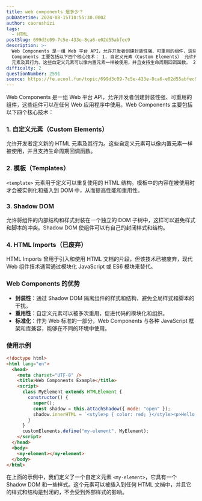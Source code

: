 ```yaml
---
title: web components 是多少？
pubDatetime: 2024-08-15T18:55:30.000Z
author: caorushizi
tags:
  - HTML
postSlug: 699d3c09-7c5e-433e-8ca6-e02d55abfec9
description: >-
  Web Components 是一组 Web 平台 API，允许开发者创建封装性强、可重用的组件，这些组件可以在任何 Web 应用程序中使用。Web
  Components 主要包括以下四个核心技术： 1. 自定义元素（Custom Elements） 允许开发者定义新的 HTML
  元素及其行为。这些自定义元素可以像内置元素一样被使用，并且支持生命周期回调函数。 2. 模板（Templates） <
difficulty: 2
questionNumber: 2591
source: https://fe.ecool.fun/topic/699d3c09-7c5e-433e-8ca6-e02d55abfec9
---
```


Web Components 是一组 Web 平台 API，允许开发者创建封装性强、可重用的组件，这些组件可以在任何 Web 应用程序中使用。Web Components 主要包括以下四个核心技术：

### **1. 自定义元素（Custom Elements）**

允许开发者定义新的 HTML 元素及其行为。这些自定义元素可以像内置元素一样被使用，并且支持生命周期回调函数。

### **2. 模板（Templates）**

`<template>` 元素用于定义可以重复使用的 HTML 结构。模板中的内容在被使用时才会被实例化和插入到 DOM 中，从而提高性能和重用性。

### **3. Shadow DOM**

允许将组件的内部结构和样式封装在一个独立的 DOM 子树中，这样可以避免样式和脚本的冲突。Shadow DOM 使组件可以有自己的封闭样式和结构。

### **4. HTML Imports（已废弃）**

HTML Imports 曾用于引入和使用 HTML 文档的片段，但该技术已被废弃，现代 Web 组件技术通常通过模块化 JavaScript 或 ES6 模块来替代。

### **Web Components 的优势**

- **封装性**：通过 Shadow DOM 隔离组件的样式和结构，避免全局样式和脚本的干扰。
- **重用性**：自定义元素可以被多次重用，促进代码的模块化和组织。
- **标准化**：作为 Web 标准的一部分，Web Components 与各种 JavaScript 框架和库兼容，能够在不同的环境中使用。

### **使用示例**

```html
<!doctype html>
<html lang="en">
  <head>
    <meta charset="UTF-8" />
    <title>Web Components Example</title>
    <script>
      class MyElement extends HTMLElement {
        constructor() {
          super();
          const shadow = this.attachShadow({ mode: "open" });
          shadow.innerHTML = `<style>p { color: red; }</style><p>Hello, Web Components!</p>`;
        }
      }
      customElements.define("my-element", MyElement);
    </script>
  </head>
  <body>
    <my-element></my-element>
  </body>
</html>
```

在上面的示例中，我们定义了一个自定义元素 `<my-element>`，它具有一个 Shadow DOM 和一些样式。这个元素可以被插入到任何 HTML 文档中，并且它的样式和结构是封闭的，不会受到外部样式的影响。
